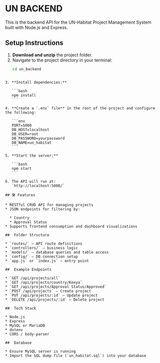 # UN BACKEND

This is the backend API for the UN-Habitat Project Management System built with Node.js and Express.

##  Setup Instructions

1. **Download and unzip** the project folder.
2. Navigate to the project directory in your terminal:
   ```bash
   cd un_backend
````

3. **Install dependencies:**

   ```bash
   npm install
   ```

4. **Create a `.env` file** in the root of the project and configure the following:

   ```env
   PORT=5000
   DB_HOST=localhost
   DB_USER=root
   DB_PASSWORD=yourpassword
   DB_NAME=un_habitat
   ```

5. **Start the server:**

   ```bash
   npm start
   ```

6. The API will run at:
   `http://localhost:5000/`

## 🛠 Features

* RESTful CRUD API for managing projects
* JSON endpoints for filtering by:

  * Country
  * Approval Status
* Supports frontend consumption and dashboard visualizations

##  Folder Structure

* `routes/` — API route definitions
* `controllers/` — business logic
* `models/` — database queries and table access
* `config/` — DB connection setup
* `app.js` or `index.js` — entry point

##  Example Endpoints

* `GET /api/projects/all`
* `GET /api/projects/country/Kenya`
* `GET /api/projects/Approval Status/Approved`
* `POST /api/projects` — Create project
* `PUT /api/projects/:id` — Update project
* `DELETE /api/projects/:id` — Delete project

##  Tech Stack

* Node.js
* Express
* MySQL or MariaDB
* dotenv
* CORS / body-parser

##  Database

* Ensure MySQL server is running
* Import the SQL dump file (`un_habitat.sql`) into your database

